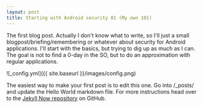 ```yaml
---
layout: post
title: Starting with Android security 01 (My own 101)
---
```


The first blog post. Actually I don't know what to write, so I'll just a small blogpost/briefing/remembering or whatever about security for Android applications. I'll start with the basics, but trying to dig up as much as I can. The goal is not to find a 0-day in the SO, but to do an approximation with regular applications.

![_config.yml]({{ site.baseurl }}/images/config.png)

The easiest way to make your first post is to edit this one. Go into /_posts/ and update the Hello World markdown file. For more instructions head over to the [Jekyll Now repository](https://github.com/barryclark/jekyll-now) on GitHub.